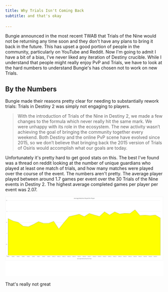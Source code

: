 ```yaml
---
title: Why Trials Isn't Coming Back
subtitle: and that's okay

---
```


Bungie announced in the most recent TWAB that Trials of the Nine would not be returning any time soon and they don't have any plans to bring it back in the future. This has upset a good portion of people in the community, particularly on YouTube and Reddit. Now I'm going to admit I have a bit of a bias, I've never liked any iteration of Destiny crucible. While I understand that people might really enjoy PvP and Trials, we have to look at the hard numbers to understand Bungie's has chosen not to work on new Trials. 

## By the Numbers

Bungie made their reasons pretty clear for needing to substantially rework trials: Trials in Destiny 2 was simply not engaging to players. 

> With the introduction of Trials of the Nine in Destiny 2, we made a few changes to the formula which never really hit the same mark. We were unhappy with its role in the ecosystem. The new activity wasn’t achieving the goal of bringing the community together every weekend. Both Destiny and the online PvP scene have evolved since 2015, so we don’t believe that bringing back the 2015 version of Trials of Osiris would accomplish what our goals are today.

Unfortunately it's pretty hard to get good stats on this. The best I've found was a thread on reddit looking at the number of unique guardians who played at least one match of trials, and how many matches were played over the course of the event. The numbers aren't pretty. The average player played between around 1.7 games per event over the 30 Trials of the Nine events in Destiny 2. The highest average completed games per player per event was 2.07. 

![Average Graph](img/trials/avgplayed.png)

That's really not great

